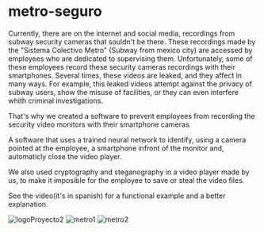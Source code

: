 # metro-seguro
Currently, there are on the internet and social media, recordings from subway security cameras that souldn't be there.
These recordings made by the "Sistema Colectivo Metro" (Subway from mexico city) are accessed by employees who are dedicated to supervising them. 
Unfortunately, some of these employees record these security cameras recordings with their smartphones.
Several times, these videos are leaked, and they affect in many ways. For example, this leaked videos attempt against the privacy of subway users, show the misuse of facilities, or they can even
interfere whith criminal investigations.

That's why we created a software to prevent employees from recording the security video monitors with their smartphone cameras.

A software that uses a trained neural network to identify, using a camera pointed at the employee, a smartphone infront of the monitor and, automaticly close the video player.

We also used cryptography and steganography in a video player made by us, to make it imposible for the employee to save or steal the video files.

See the video(it's in spanish) for a functional example and a better explanation.

![logoProyecto2](https://user-images.githubusercontent.com/23347652/89088333-5170fd00-d35d-11ea-9ff7-e69396e19f78.png)
![metro1](https://user-images.githubusercontent.com/23347652/89088482-3488f980-d35e-11ea-9f3f-0e61174efa73.JPG)
![metro2](https://user-images.githubusercontent.com/23347652/89088484-3783ea00-d35e-11ea-805d-c1ea9f91b4f3.JPG)
